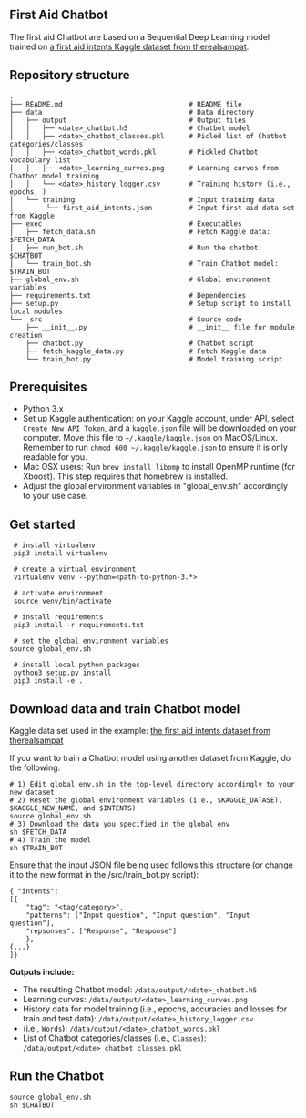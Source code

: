 First Aid Chatbot
-----------------

The first aid Chatbot are based on a Sequential Deep Learning model trained on [a first aid intents Kaggle dataset from therealsampat](https://www.kaggle.com/therealsampat/intents-for-first-aid-recommendations).

Repository structure
--------------------
    .
    ├── README.md								# README file
    ├── data									# Data directory
    │	├── output								# Output files
    │	│	├── <date>_chatbot.h5				# Chatbot model
    │	│	├── <date>_chatbot_classes.pkl		# Picled list of Chatbot categories/classes
    │	│	├── <date>_chatbot_words.pkl		# Pickled Chatbot vocabulary list
    │	│	├── <date>_learning_curves.png		# Learning curves from Chatbot model training
    │	│	└── <date>_history_logger.csv		# Training history (i.e., epochs, )
    │	└── training							# Input training data
    │	     └── first_aid_intents.json			# Input first aid data set from Kaggle
    ├── exec									# Executables
    │	├── fetch_data.sh						# Fetch Kaggle data: $FETCH_DATA
    │	├── run_bot.sh							# Run the chatbot: $CHATBOT
    │	└── train_bot.sh						# Train Chatbot model: $TRAIN_BOT
    ├── global_env.sh							# Global environment variables
    ├── requirements.txt						# Dependencies
    ├── setup.py								# Setup script to install local modules
    └──  src									# Source code
	    ├── __init__.py							# __init__ file for module creation
	    ├── chatbot.py							# Chatbot script
	    ├── fetch_kaggle_data.py				# Fetch Kaggle data
	    └── train_bot.py						# Model training script

Prerequisites
-------------
* Python 3.x
* Set up Kaggle authentication: on your Kaggle account, under API, select `Create New API Token`, and a `kaggle.json` file will be downloaded on your computer. Move this file to `~/.kaggle/kaggle.json` on MacOS/Linux. Remember to run `chmod 600 ~/.kaggle/kaggle.json` to ensure it is only readable for you.
* Mac OSX users: Run `brew install libomp` to install OpenMP runtime (for Xboost). This step requires that homebrew is installed.
* Adjust the global environment variables in "global_env.sh" accordingly to your use case.

Get started
-----------
     # install virtualenv
     pip3 install virtualenv
     
     # create a virtual environment
     virtualenv venv --python=<path-to-python-3.*>
     
     # activate environment
     source venv/bin/activate
     
     # install requirements
     pip3 install -r requirements.txt
     
     # set the global environment variables
    source global_env.sh
     
     # install local python packages
     python3 setup.py install
     pip3 install -e .

Download data and train Chatbot model
-------------------------------------

Kaggle data set used in the example: [the first aid intents dataset from therealsampat](https://www.kaggle.com/therealsampat/intents-for-first-aid-recommendations)

If you want to train a Chatbot model using another dataset from Kaggle, do the following.

    # 1) Edit global_env.sh in the top-level directory accordingly to your new dataset
    # 2) Reset the global environment variables (i.e., $KAGGLE_DATASET, $KAGGLE_NEW_NAME, and $INTENTS)
    source global_env.sh
    # 3) Download the data you specified in the global_env
    sh $FETCH_DATA
    # 4) Train the model
    sh $TRAIN_BOT

Ensure that the input JSON file being used follows this structure (or change it to the new format in the /src/train_bot.py script):

    { "intents": 
    [{  
        "tag": "<tag/category>",
        "patterns": ["Input question", "Input question", "Input question"],
        "repsonses": ["Response", "Response"]  
        },
    {...}     
    ]}

**Outputs include:**
* The resulting Chatbot model: `/data/output/<date>_chatbot.h5`
* Learning curves: `/data/output/<date>_learning_curves.png`
* History data for model training (i.e., epochs, accuracies and losses for train and test data): `/data/output/<date>_history_logger.csv`
* (i.e., `Words`): `/data/output/<date>_chatbot_words.pkl`
* List of Chatbot categories/classes (i.e., `Classes`): `/data/output/<date>_chatbot_classes.pkl`

Run the Chatbot
---------------
    source global_env.sh
    sh $CHATBOT
